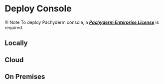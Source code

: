 # Deploy Console

!!! Note 
    To deploy Pachyderm console,
    a [***Pachyderm Enterprise License***](../../../enterprise/) is required. 


## Locally


## Cloud


## On Premises